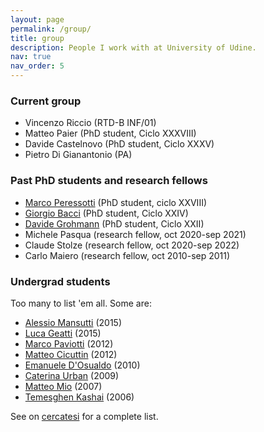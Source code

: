 ```yaml
---
layout: page
permalink: /group/
title: group
description: People I work with at University of Udine.
nav: true
nav_order: 5
---
```


### Current group
- Vincenzo Riccio (RTD-B INF/01)
- Matteo Paier (PhD student, Ciclo XXXVIII)
- Davide Castelnovo (PhD student, Ciclo XXXV)
- Pietro Di Gianantonio (PA)

### Past PhD students and research fellows
-   [Marco Peressotti](https://uniud.academia.edu/MarcoPeressotti)
    (PhD student, ciclo XXVIII)
-   [Giorgio Bacci](http://people.cs.aau.dk/~grbacci/)
    (PhD student, Ciclo XXIV)
-   [Davide Grohmann](http://dk.linkedin.com/pub/davide-grohmann/38/b3a/535)
    (PhD student, Ciclo XXII)
- Michele Pasqua (research fellow, oct 2020-sep 2021)
- Claude Stolze (research fellow, oct 2020-sep 2022)
- Carlo Maiero (research fellow, oct 2010-sep 2011)


### Undergrad students
Too many to list 'em all. Some are:
- [Alessio Mansutti](https://alessiomansutti.github.io) (2015)
- [Luca Geatti](https://users.dimi.uniud.it/~luca.geatti/) (2015)
- [Marco Paviotti](http://www.itu.dk/people/mpav/) (2012)
- [Matteo Cicuttin](http://www.matteocicuttin.it) (2012)
- [Emanuele D'Osualdo](http://www.cs.ox.ac.uk/people/emanuele.dosualdo/) (2010)
- [Caterina Urban](http://www.di.ens.fr/~urban/Home_Page.html) (2009)
- [Matteo Mio](https://sites.google.com/site/miomatteo/) (2007)
- [Temesghen Kashai](http://www.lememta.info/) (2006)

See on [cercatesi](https://servizi.amm.uniud.it/CercaTesi/Home/Advanced/) for a complete list.